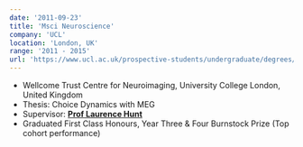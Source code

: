 ```yaml
---
date: '2011-09-23'
title: 'Msci Neuroscience'
company: 'UCL'
location: 'London, UK'
range: '2011 - 2015'
url: 'https://www.ucl.ac.uk/prospective-students/undergraduate/degrees/neuroscience-msci'
---
```


- Wellcome Trust Centre for Neuroimaging, University College London, United Kingdom
- Thesis: Choice Dynamics with MEG
- Supervisor: **[Prof Laurence Hunt](https://www.huntlab.co.uk/)**
- Graduated First Class Honours, Year Three & Four Burnstock Prize (Top cohort performance)

